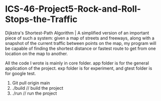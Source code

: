 # ICS-46-Project5-Rock-and-Roll-Stops-the-Traffic
Dijkstra's Shortest-Path Algorithm | A simplified version of an important piece of such a system: given a map of streets and freeways, along with a snapshot of the current traffic between points on the map, my program will be capable of finding the shortest distance or fastest route to get from one location on the map to another.

All the code I wrote is mainly in core folder. app folder is for the general application of the project. exp folder is for experiment, and gtest folder is for google test.

1. Git pull origin main
2. ./build  // build the project
3. ./run  // run the project
